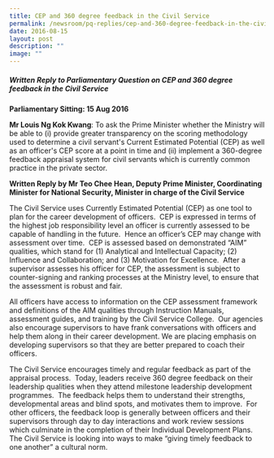 ```yaml
---
title: CEP and 360 degree feedback in the Civil Service
permalink: /newsroom/pq-replies/cep-and-360-degree-feedback-in-the-civil-service/
date: 2016-08-15
layout: post
description: ""
image: ""
---
```

##### Written Reply to Parliamentary Question on CEP and 360 degree feedback in the Civil Service

**Parliamentary Sitting: 15 Aug 2016**

**Mr Louis Ng Kok Kwang**: To ask the Prime Minister whether the Ministry will be able to (i) provide greater transparency on the scoring methodology used to determine a civil servant's Current Estimated Potential (CEP) as well as an officer's CEP score at a point in time and (ii) implement a 360-degree feedback appraisal system for civil servants which is currently common practice in the private sector.    
  
**Written Reply by Mr Teo Chee Hean, Deputy Prime Minister, Coordinating Minister for National Security, Minister in charge of the Civil Service**

The Civil Service uses Currently Estimated Potential (CEP) as one tool to plan for the career development of officers.  CEP is expressed in terms of the highest job responsibility level an officer is currently assessed to be capable of handling in the future.  Hence an officer’s CEP may change with assessment over time.  CEP is assessed based on demonstrated “AIM” qualities, which stand for (1) Analytical and Intellectual Capacity; (2) Influence and Collaboration; and (3) Motivation for Excellence.  After a supervisor assesses his officer for CEP, the assessment is subject to counter-signing and ranking processes at the Ministry level, to ensure that the assessment is robust and fair.  
  
All officers have access to information on the CEP assessment framework and definitions of the AIM qualities through Instruction Manuals, assessment guides, and training by the Civil Service College.  Our agencies also encourage supervisors to have frank conversations with officers and help them along in their career development. We are placing emphasis on developing supervisors so that they are better prepared to coach their officers.   
  
The Civil Service encourages timely and regular feedback as part of the appraisal process.  Today, leaders receive 360 degree feedback on their leadership qualities when they attend milestone leadership development programmes.  The feedback helps them to understand their strengths, developmental areas and blind spots, and motivates them to improve.  For other officers, the feedback loop is generally between officers and their supervisors through day to day interactions and work review sessions which culminate in the completion of their Individual Development Plans. The Civil Service is looking into ways to make “giving timely feedback to one another” a cultural norm.